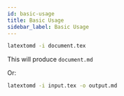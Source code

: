 ```yaml
---
id: basic-usage
title: Basic Usage
sidebar_label: Basic Usage
---
```




```bash
latextomd -i document.tex
```

This will produce `document.md`

Or:

```bash
latextomd -i input.tex -o output.md
```

